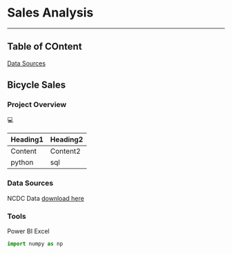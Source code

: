 # Sales Analysis
---
## Table of COntent
  [Data Sources](#data-sources)
## Bicycle Sales 
### Project Overview


💻


|Heading1|Heading2|
|--------|--------|
|Content|Content2|
|python|sql|












### Data Sources
NCDC Data [download here](https://)
### Tools
Power BI
Excel
```python
import numpy as np
```
